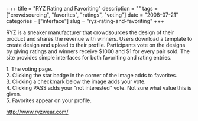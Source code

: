 +++
title = "RYZ Rating and Favoriting"
description = ""
tags = ["crowdsourcing", "favorites", "ratings", "voting"]
date = "2008-07-21"
categories = ["interface"]
slug = "ryz-rating-and-favoriting"
+++


<p>RYZ is a sneaker manufacturer that crowdsources the design of their product and shares the revenue with winners. Users download a template to create design and upload to their profile. Participants vote on the designs by giving ratings and winners receive $1000 and $1 for every pair sold. The site provides simple interfaces for both favoriting and rating entries.</p>
<div id="screens-full" class="clear"><div class="caption">1. The voting page.</div><div class="fullimg clear"><a href="http://media.konigi.com/interface/ryz-voting-1.png" class="group" rel="group" title="1. The voting page."><img src="http://media.konigi.com/interface/ryz-voting-1.png" alt="" class="img-responsive"></a></div></div><div id="screens-full" class="clear"><div class="caption">2. Clicking the star badge in the corner of the image adds to favorites.</div><div class="fullimg clear"><a href="http://media.konigi.com/interface/ryz-voting-2.png" class="group" rel="group" title="2. Clicking the star badge in the corner of the image adds to favorites."><img src="http://media.konigi.com/interface/ryz-voting-2.png" alt="" class="img-responsive"></a></div></div><div id="screens-full" class="clear"><div class="caption">3. Clicking a checkmark below the image adds your vote.</div><div class="fullimg clear"><a href="http://media.konigi.com/interface/ryz-voting-3.png" class="group" rel="group" title="3. Clicking a checkmark below the image adds your vote."><img src="http://media.konigi.com/interface/ryz-voting-3.png" alt="" class="img-responsive"></a></div></div><div id="screens-full" class="clear"><div class="caption">4. Clicking PASS adds your &quot;not interested&quot; vote. Not sure what value this is given.</div><div class="fullimg clear"><a href="http://media.konigi.com/interface/ryz-voting-4.png" class="group" rel="group" title="4. Clicking PASS adds your &quot;not interested&quot; vote. Not sure what value this is given."><img src="http://media.konigi.com/interface/ryz-voting-4.png" alt="" class="img-responsive"></a></div></div><div id="screens-full" class="clear"><div class="caption">5. Favorites appear on your profile.</div><div class="fullimg clear"><a href="http://media.konigi.com/interface/ryz-voting-5.png" class="group" rel="group" title="5. Favorites appear on your profile."><img src="http://media.konigi.com/interface/ryz-voting-5.png" alt="" class="img-responsive"></a></div></div>        
<p><a href="http://www.ryzwear.com/">http://www.ryzwear.com/</a></p>

